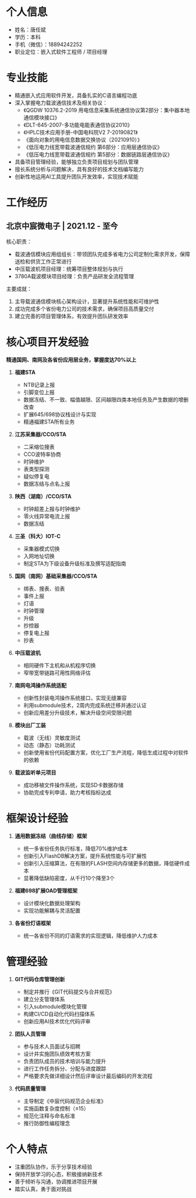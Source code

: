 # 个人信息
- 姓名：唐任斌
- 学历：本科
- 手机（微信）：18894242252
- 职业定位：嵌入式软件工程师 / 项目经理

# 专业技能
- 精通嵌入式应用软件开发，具备扎实的C语言编程功底
- 深入掌握电力载波通信技术及相关协议：
  - 《QGDW 10376.2-2019 用电信息采集系统通信协议第2部分：集中器本地通信模块接口》
  - 《DLT-645-2007-多功能电能表通信协议2010》
  - 《HPLC技术应用手册-中国电科院V2 7-20190821》
  - 《面向对象的用电信息数据交换协议（20210910）》
  - 《低压电力线宽带载波通信规约 第6部分：应用层通信协议》
  - 《低压电力线宽带载波通信规约 第5部分：数据链路层通信协议》
- 具备项目管理经验，能够独立负责项目规划与团队管理
- 擅长系统分析与问题解决，具有良好的技术文档编写能力
- 创新性地运用AI工具提升团队开发效率，实现技术赋能

# 工作经历

## 北京中宸微电子 | 2021.12 - 至今
核心职责：
- 载波通信模块应用组组长：带领团队完成多省电力公司定制化需求开发，保障送检和供货工作正常进行
- 中压载波机项目经理：统筹项目整体规划与执行
- 3780A载波模块项目经理：负责产品研发全流程管理

主要成就：
1. 主导载波通信模块核心架构设计，显著提升系统性能和可维护性
2. 成功完成多个省份电力公司的技术需求，确保项目高质量交付
3. 建立完善的项目管理体系，有效提升团队研发效率

# 核心项目开发经验

**精通国网、南网及各省份应用层业务，掌握度达70%以上**

1. **福建STA**
   - NTB记录上报
   - 引脚变位上报
   - 数据冻结、不一致、幅值越限、区间越限四类本地任务及产生数据的增删改查
   - 扩展645/698协议栈设计与实现
   - 精通福建STA所有业务

2. **江苏采集器/CCO/STA**
   - 二采缩位搜表
   - CCO波特率协商
   - 时钟维护
   - 表类型探测
   - 疑似停复电
   - 数据冻结与点名上报

3. **陕西（湖南）/CCO/STA**
   - 时钟超差上报与时钟维护
   - 零火线异常电流上报
   - 数据冻结

4. **三圣（科大）IOT-C**
   - 采集器模式切换
   - 入网地址切换
   - 制定STA为下级设备升级标准及撰写适配指南

5. **国网（南网）基础采集器/CCO/STA**
    - 绑表、搜表、验表
    - 事件上报
    - 灯语
    - 时钟管理
    - 升级
    - 抄控器
    - 停复电上报
    - 抄表

6. **中压载波机**
   - 相同硬件下主机和从机程序切换
   - 窄带宽带链路可用性网络评估

7. **南网电鸿操作系统适配**
   - 创新性封装电鸿操作系统接口，实现无缝兼容
   - 利用submodule技术，2周内完成系统迁移并通过认证
   - 创新应用差分升级技术，解决升级空间受限问题

8. **模块出厂工装**
   - 载波（无线）灵敏度测试
   - 动态（静态）功耗测试
   - 创新使用省份代码配置方案，优化工厂生产流程，降低生成过程中对软件的依赖

9. **载波监听单元项目**
   - 成功移植文件操作系统，实现SD卡数据存储
   - 协助完成专利申请，助力考核指标达成

# 框架设计经验

1. **通用数据冻结（曲线存储）框架**
    - 统一多省份任务执行标准，降低70%维护成本
    - 创新引入FlashDB解决方案，提升系统性能与可扩展性
    - 创新引入压缩算法，在有限的FLASH空间内存储更多的数据，降低硬件成本
    - 显著降低缺陷密度，从千行10个降至3个

2. **福建698扩展OAD管理框架**
    - 设计模块化数据处理架构
    - 实现功能解耦与灵活配置

3. **各省份灯语框架**
    - 统一各省份不同的灯语需求的实现逻辑，降低维护人力成本

# 管理经验

1. **GIT代码仓库管理创新**
   - 制定并推行《GIT代码提交与合并规范》
   - 建立分支管理体系
   - 引入submodule模块化管理
   - 构建CI/CD自动化代码扫描体系
   - 创新应用AI技术优化代码评审

2. **团队人员管理**
   - 参与技术人员面试与招聘
   - 设计并实施团队绩效考核方案
   - 负责团队成员的技术培训与能力提升
   - 进行工作任务拆分、分配与进度跟踪
   - 严格要求先做详细设计然后评审设计最后编码的开发流程

3. **代码质量管理**
   - 主导制定《中宸代码规范企业标准》
   - 实施函数复杂度控制（≤15）
   - 规范化注释与命名标准
   - 推行防御性编程理念

# 个人特点
- 注重团队协作，乐于分享技术经验
- 保持开放学习的心态，积极接纳新技术
- 善于倾听与沟通，协调推进项目开展
- 踏实认真，勇于面对挑战